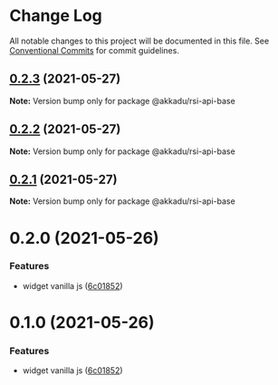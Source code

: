 # Change Log

All notable changes to this project will be documented in this file.
See [Conventional Commits](https://conventionalcommits.org) for commit guidelines.

## [0.2.3](https://github.com/Akkadu/rsi-api-widgets/compare/@akkadu/rsi-api-base@0.2.2...@akkadu/rsi-api-base@0.2.3) (2021-05-27)

**Note:** Version bump only for package @akkadu/rsi-api-base





## [0.2.2](https://github.com/Akkadu/rsi-api-widgets/compare/@akkadu/rsi-api-base@0.2.1...@akkadu/rsi-api-base@0.2.2) (2021-05-27)

**Note:** Version bump only for package @akkadu/rsi-api-base





## [0.2.1](https://github.com/Akkadu/rsi-api-widgets/compare/@akkadu/rsi-api-base@0.2.0...@akkadu/rsi-api-base@0.2.1) (2021-05-27)

**Note:** Version bump only for package @akkadu/rsi-api-base





# 0.2.0 (2021-05-26)


### Features

* widget vanilla js ([6c01852](https://github.com/Akkadu/rsi-api-widgets/commit/6c018525465474deae3e6912eac82c92ce43f7bc))





# 0.1.0 (2021-05-26)


### Features

* widget vanilla js ([6c01852](https://github.com/Akkadu/rsi-api-widgets/commit/6c018525465474deae3e6912eac82c92ce43f7bc))
